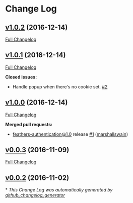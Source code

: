 # Change Log

## [v1.0.2](https://github.com/feathersjs/feathers-authentication-popups-github/tree/v1.0.2) (2016-12-14)
[Full Changelog](https://github.com/feathersjs/feathers-authentication-popups-github/compare/v1.0.1...v1.0.2)

## [v1.0.1](https://github.com/feathersjs/feathers-authentication-popups-github/tree/v1.0.1) (2016-12-14)
[Full Changelog](https://github.com/feathersjs/feathers-authentication-popups-github/compare/v1.0.0...v1.0.1)

**Closed issues:**

- Handle popup when there's no cookie set. [\#2](https://github.com/feathersjs/feathers-authentication-popups-github/issues/2)

## [v1.0.0](https://github.com/feathersjs/feathers-authentication-popups-github/tree/v1.0.0) (2016-12-14)
[Full Changelog](https://github.com/feathersjs/feathers-authentication-popups-github/compare/v0.0.3...v1.0.0)

**Merged pull requests:**

- feathers-authentication@1.0 release [\#1](https://github.com/feathersjs/feathers-authentication-popups-github/pull/1) ([marshallswain](https://github.com/marshallswain))

## [v0.0.3](https://github.com/feathersjs/feathers-authentication-popups-github/tree/v0.0.3) (2016-11-09)
[Full Changelog](https://github.com/feathersjs/feathers-authentication-popups-github/compare/v0.0.2...v0.0.3)

## [v0.0.2](https://github.com/feathersjs/feathers-authentication-popups-github/tree/v0.0.2) (2016-11-02)


\* *This Change Log was automatically generated by [github_changelog_generator](https://github.com/skywinder/Github-Changelog-Generator)*